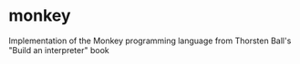 # monkey
Implementation of the Monkey programming language from Thorsten Ball's "Build an interpreter" book
